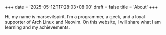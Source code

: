 +++
date = '2025-05-12T17:28:03+08:00'
draft = false
title = 'About'
+++

Hi, my name is marsevilspirit. I’m a programmer, a geek, and a loyal supporter of Arch Linux and Neovim. On this website, I will share what I am learning and my achievements.
